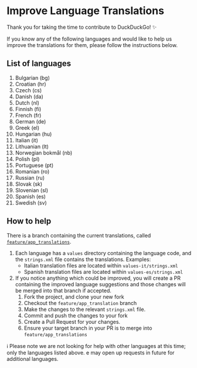 # Improve Language Translations
Thank you for taking the time to contribute to DuckDuckGo! :sparkles:

If you know any of the following languages and would like to help us improve the translations for them, please follow the instructions below.

## List of languages
1. Bulgarian (bg)
1. Croatian (hr)
1. Czech (cs)
1. Danish (da)
1. Dutch (nl)
1. Finnish (fi)
1. French (fr)
1. German (de)
1. Greek (el)
1. Hungarian (hu)
1. Italian (it)
1. Lithuanian (lt)
1. Norwegian bokmål (nb)
1. Polish (pl)
1. Portuguese (pt)
1. Romanian (ro)
1. Russian (ru)
1. Slovak (sk)
1. Slovenian (sl)
1. Spanish (es)
1. Swedish (sv)

## How to help

There is a branch containing the current translations, called [`feature/app_translations`](https://github.com/duckduckgo/Android/tree/feature/app_translations/app/src/main/res).
1. Each language has a `values` directory containing the language code, and the `strings.xml` file contains the translations. Examples:
    - Italian translation files are located within `values-it/strings.xml`  
    - Spanish translation files are located within `values-es/strings.xml`
1. If you notice anything which could be improved, you will create a PR containing the improved language suggestions and those changes will be merged into that branch if accepted.
    1. Fork the project, and clone your new fork
    1. Checkout the `feature/app_translation` branch
    1. Make the changes to the relevant `strings.xml` file.
    1. Commit and push the changes to your fork
    1. Create a Pull Request for your changes.
    1. Ensure your target branch in your PR is to merge into `feature/app_translations`
      

ℹ️ Please note we are not looking for help with other languages at this time; only the languages listed above. e may open up requests in future for additional languages. 